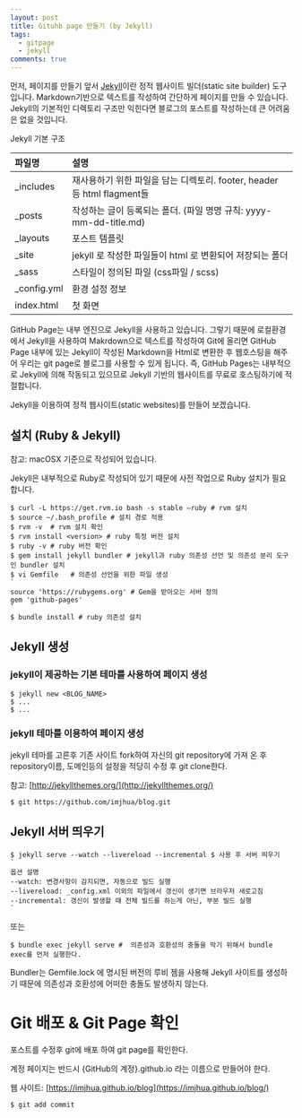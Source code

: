 ```yaml
---
layout: post
title: Gituhb page 만들기 (by Jekyll)
tags:
  - gitpage
  - jekyll
comments: true
---
```


먼저, 페이지를 만들기 앞서 [Jekyll](https://jekyllrb.com/)이란 정적 웹사이트 빌더(static site builder) 도구입니다. Markdown기반으로 텍스트를 작성하여 간단하게 페이지를 만들 수 있습니다. Jekyll의 기본적인 디렉토리 구조만 익힌다면 블로그의 포스트를 작성하는데 큰 어려움은 없을 것입니다.

Jekyll 기본 구조

| 파일명 | 설명  |
|:-----|:-----|
| _includes   | 재사용하기 위한 파일을 담는 디렉토리. footer, header 등 html flagment들 | 
| _posts 	    | 작성하는 글이 등록되는 폴더. (파일 명명 규칙: yyyy-mm-dd-title.md) |
| _layouts    | 포스트 템플릿 |
| _site       | jekyll 로 작성한 파일들이 html 로 변환되어 저장되는 폴더 |
| _sass	      | 스타일이 정의된 파일 (css파일 / scss) |
| _config.yml | 환경 설정 정보 |
| index.html  | 첫 화면 |


GitHub Page는 내부 엔진으로 Jekyll을 사용하고 있습니다. 그렇기 때문에 로컬환경에서 Jekyll을 사용하여 Makrdown으로 텍스트를 작성하여 Git에 올리면 GitHub Page 내부에 있는 Jekyll이 작성된 Markdown을 Html로 변환한 후 웹호스팅을 해주어 우리는 git page로 블로그를 사용할 수 있게 됩니다. 즉, GitHub Pages는 내부적으로 Jekyll에 의해 작동되고 있으므로 Jekyll 기반의 웹사이트를 무료로 호스팅하기에 적절합니다.

Jekyll을 이용하여 정적 웹사이트(static websites)를 만들어 보겠습니다.


## 설치 (Ruby & Jekyll)

참고: macOSX 기준으로 작성되어 있습니다.

Jekyll은 내부적으로 Ruby로 작성되어 있기 때문에 사전 작업으로 Ruby 설치가 필요합니다. 


```
$ curl -L https://get.rvm.io bash -s stable –ruby # rvm 설치 
$ source ~/.bash_profile # 설치 경로 적용 
$ rvm -v  # rvm 설치 확인 
$ rvm install <version> # ruby 특정 버전 설치 
$ ruby -v # ruby 버전 확인
$ gem install jekyll bundler # jekyll과 ruby 의존성 선언 및 의존성 분리 도구인 bundler 설치 
$ vi Gemfile   # 의존성 선언을 위한 파일 생성
`
source 'https://rubygems.org' # Gem을 받아오는 서버 정의
gem 'github-pages'
`
$ bundle install # ruby 의존성 설치 
```

## Jekyll 생성

### jekyll이 제공하는 기본 테마를 사용하여 페이지 생성

```
$ jekyll new <BLOG_NAME>
$ ...
$ ...
```

### jekyll 테마를 이용하여 페이지 생성

jekyll 테마를 고른후 기존 사이트 fork하여 자신의 git repository에 가져 온 후 repository이름, 도메인등의 설정을 적당히 수정 후 git clone한다.

참고: [http://jekyllthemes.org/](http://jekyllthemes.org/)

```
$ git https://github.com/imjhua/blog.git
```

## Jekyll 서버 띄우기

```
$ jekyll serve --watch --livereload --incremental $ 사용 후 서버 띄우기 
`
옵션 설명
--watch: 변경사항이 감지되면, 자동으로 빌드 실행
--livereload: _config.xml 이외의 파일에서 갱신이 생기면 브라우저 새로고침
--incremental: 갱신이 발생할 때 전체 빌드를 하는게 아닌, 부분 빌드 실행
`
```
또는
``` 
$ bundle exec jekyll serve #  의존성과 호환성의 충돌을 막기 위해서 bundle exec를 먼저 실행한다.
```
Bundler는 Gemfile.lock 에 명시된 버전의 루비 젬을 사용해 Jekyll 사이트를 생성하기 때문에 의존성과 호환성에 어떠한 충돌도 발생하지 않는다.


# Git 배포 & Git Page 확인

포스트를 수정후 git에 배포 하여 git page를 확인한다.

계정 페이지는 반드시 {GitHub의 계정}.github.io 라는 이름으로 만들어야 한다.

웹 사이트: [https://imjhua.github.io/blog](https://imjhua.github.io/blog/)
```
$ git add commit
```
